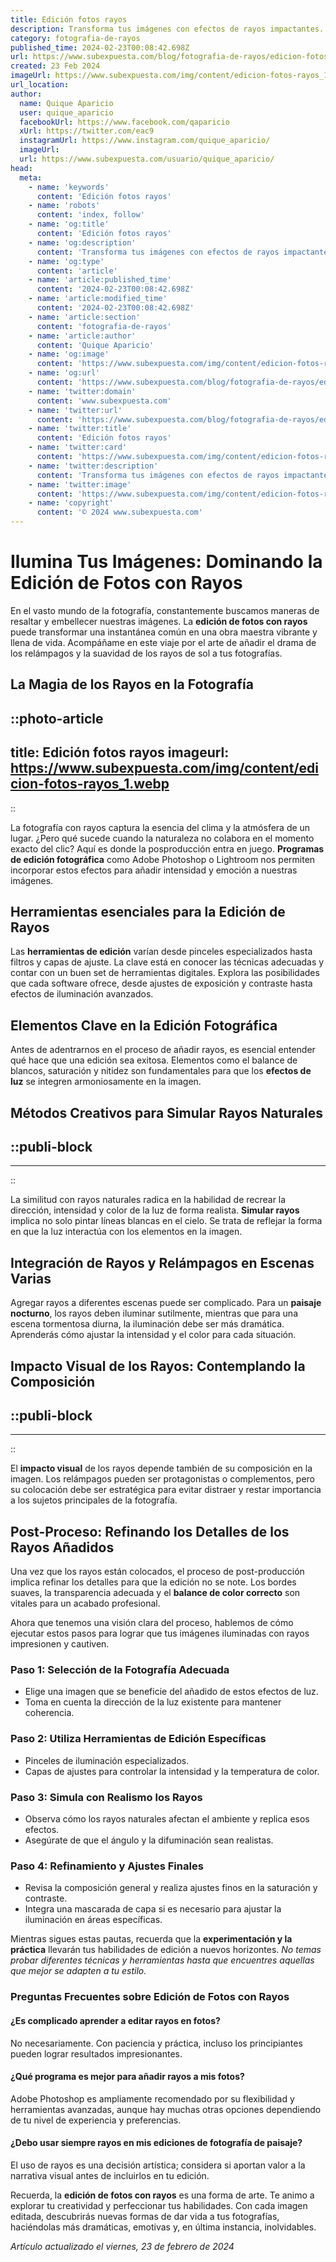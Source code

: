 ```yaml
---
title: Edición fotos rayos
description: Transforma tus imágenes con efectos de rayos impactantes. Descubre técnicas profesionales de edición de fotos para dar vida a tus momentos.
category: fotografia-de-rayos
published_time: 2024-02-23T00:08:42.698Z
url: https://www.subexpuesta.com/blog/fotografia-de-rayos/edicion-fotos-rayos
created: 23 Feb 2024
imageUrl: https://www.subexpuesta.com/img/content/edicion-fotos-rayos_1.webp
url_location:
author:
  name: Quique Aparicio
  user: quique_aparicio
  facebookUrl: https://www.facebook.com/qaparicio
  xUrl: https://twitter.com/eac9
  instagramUrl: https://www.instagram.com/quique_aparicio/
  imageUrl: 
  url: https://www.subexpuesta.com/usuario/quique_aparicio/
head:
  meta:
    - name: 'keywords'
      content: 'Edición fotos rayos'
    - name: 'robots'
      content: 'index, follow'
    - name: 'og:title'
      content: 'Edición fotos rayos'
    - name: 'og:description'
      content: 'Transforma tus imágenes con efectos de rayos impactantes. Descubre técnicas profesionales de edición de fotos para dar vida a tus momentos.'
    - name: 'og:type'
      content: 'article'
    - name: 'article:published_time'
      content: '2024-02-23T00:08:42.698Z'
    - name: 'article:modified_time'
      content: '2024-02-23T00:08:42.698Z'
    - name: 'article:section'
      content: 'fotografia-de-rayos'
    - name: 'article:author'
      content: 'Quique Aparicio'
    - name: 'og:image'
      content: 'https://www.subexpuesta.com/img/content/edicion-fotos-rayos_1.webp'
    - name: 'og:url'
      content: 'https://www.subexpuesta.com/blog/fotografia-de-rayos/edicion-fotos-rayos'
    - name: 'twitter:domain'
      content: 'www.subexpuesta.com'
    - name: 'twitter:url'
      content: 'https://www.subexpuesta.com/blog/fotografia-de-rayos/edicion-fotos-rayos'
    - name: 'twitter:title'
      content: 'Edición fotos rayos'
    - name: 'twitter:card'
      content: 'https://www.subexpuesta.com/img/content/edicion-fotos-rayos_1.webp'
    - name: 'twitter:description'
      content: 'Transforma tus imágenes con efectos de rayos impactantes. Descubre técnicas profesionales de edición de fotos para dar vida a tus momentos.'
    - name: 'twitter:image'
      content: 'https://www.subexpuesta.com/img/content/edicion-fotos-rayos_1.webp'
    - name: 'copyright'
      content: '© 2024 www.subexpuesta.com'
---
```

# Ilumina Tus Imágenes: Dominando la Edición de Fotos con Rayos

En el vasto mundo de la fotografía, constantemente buscamos maneras de resaltar y embellecer nuestras imágenes. La **edición de fotos con rayos** puede transformar una instantánea común en una obra maestra vibrante y llena de vida. Acompáñame en este viaje por el arte de añadir el drama de los relámpagos y la suavidad de los rayos de sol a tus fotografías.

## La Magia de los Rayos en la Fotografía

::photo-article
---
title: Edición fotos rayos
imageurl: https://www.subexpuesta.com/img/content/edicion-fotos-rayos_1.webp
---
::



La fotografía con rayos captura la esencia del clima y la atmósfera de un lugar. ¿Pero qué sucede cuando la naturaleza no colabora en el momento exacto del clic? Aquí es donde la posproducción entra en juego. **Programas de edición fotográfica** como Adobe Photoshop o Lightroom nos permiten incorporar estos efectos para añadir intensidad y emoción a nuestras imágenes.

## Herramientas esenciales para la Edición de Rayos
Las **herramientas de edición** varían desde pinceles especializados hasta filtros y capas de ajuste. La clave está en conocer las técnicas adecuadas y contar con un buen set de herramientas digitales. Explora las posibilidades que cada software ofrece, desde ajustes de exposición y contraste hasta efectos de iluminación avanzados.

## Elementos Clave en la Edición Fotográfica
Antes de adentrarnos en el proceso de añadir rayos, es esencial entender qué hace que una edición sea exitosa. Elementos como el balance de blancos, saturación y nitidez son fundamentales para que los **efectos de luz** se integren armoniosamente en la imagen.

## Métodos Creativos para Simular Rayos Naturales

  ::publi-block
  ---
  ---
  ::
  
  

La similitud con rayos naturales radica en la habilidad de recrear la dirección, intensidad y color de la luz de forma realista. **Simular rayos** implica no solo pintar líneas blancas en el cielo. Se trata de reflejar la forma en que la luz interactúa con los elementos en la imagen.

## Integración de Rayos y Relámpagos en Escenas Varias
Agregar rayos a diferentes escenas puede ser complicado. Para un **paisaje nocturno**, los rayos deben iluminar sutilmente, mientras que para una escena tormentosa diurna, la iluminación debe ser más dramática. Aprenderás cómo ajustar la intensidad y el color para cada situación.

## Impacto Visual de los Rayos: Contemplando la Composición

  ::publi-block
  ---
  ---
  ::
  
  

El **impacto visual** de los rayos depende también de su composición en la imagen. Los relámpagos pueden ser protagonistas o complementos, pero su colocación debe ser estratégica para evitar distraer y restar importancia a los sujetos principales de la fotografía.

## Post-Proceso: Refinando los Detalles de los Rayos Añadidos
Una vez que los rayos están colocados, el proceso de post-producción implica refinar los detalles para que la edición no se note. Los bordes suaves, la transparencia adecuada y el **balance de color correcto** son vitales para un acabado profesional.

Ahora que tenemos una visión clara del proceso, hablemos de cómo ejecutar estos pasos para lograr que tus imágenes iluminadas con rayos impresionen y cautiven.

### Paso 1: Selección de la Fotografía Adecuada
- Elige una imagen que se beneficie del añadido de estos efectos de luz.
- Toma en cuenta la dirección de la luz existente para mantener coherencia.

### Paso 2: Utiliza Herramientas de Edición Específicas
- Pinceles de iluminación especializados.
- Capas de ajustes para controlar la intensidad y la temperatura de color.

### Paso 3: Simula con Realismo los Rayos
- Observa cómo los rayos naturales afectan el ambiente y replica esos efectos.
- Asegúrate de que el ángulo y la difuminación sean realistas.

### Paso 4: Refinamiento y Ajustes Finales
- Revisa la composición general y realiza ajustes finos en la saturación y contraste.
- Integra una mascarada de capa si es necesario para ajustar la iluminación en áreas específicas.

Mientras sigues estas pautas, recuerda que la **experimentación y la práctica** llevarán tus habilidades de edición a nuevos horizontes. *No temas probar diferentes técnicas y herramientas hasta que encuentres aquellas que mejor se adapten a tu estilo.*

### Preguntas Frecuentes sobre Edición de Fotos con Rayos

#### ¿Es complicado aprender a editar rayos en fotos?
No necesariamente. Con paciencia y práctica, incluso los principiantes pueden lograr resultados impresionantes.

#### ¿Qué programa es mejor para añadir rayos a mis fotos?
Adobe Photoshop es ampliamente recomendado por su flexibilidad y herramientas avanzadas, aunque hay muchas otras opciones dependiendo de tu nivel de experiencia y preferencias.

#### ¿Debo usar siempre rayos en mis ediciones de fotografía de paisaje?
El uso de rayos es una decisión artística; considera si aportan valor a la narrativa visual antes de incluirlos en tu edición.

Recuerda, la **edición de fotos con rayos** es una forma de arte. Te animo a explorar tu creatividad y perfeccionar tus habilidades. Con cada imagen editada, descubrirás nuevas formas de dar vida a tus fotografías, haciéndolas más dramáticas, emotivas y, en última instancia, inolvidables.

_Artículo actualizado el viernes, 23 de febrero de 2024_